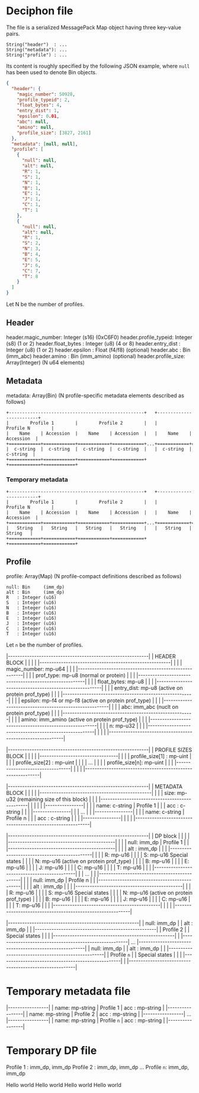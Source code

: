# Deciphon file

The file is a serialized MessagePack Map object having three key-value pairs.

    String("header")  : ...
    String("metadata"): ...
    String("profile") : ...

Its content is roughly specified by the following JSON example,
where `null` has been used to denote Bin objects.

```json
{
  "header": {
    "magic_number": 50928,
    "profile_typeid": 2,
    "float_bytes": 4,
    "entry_dist": 1,
    "epsilon": 0.01,
    "abc": null,
    "amino": null,
    "profile_size": [3827, 2161]
  },
  "metadata": [null, null],
  "profile": [
    {
      "null": null,
      "alt": null,
      "R": 1,
      "S": 1,
      "N": 1,
      "B": 1,
      "E": 1,
      "J": 1,
      "C": 1,
      "T": 1
    },
    {
      "null": null,
      "alt": null,
      "R": 1,
      "S": 2,
      "N": 3,
      "B": 4,
      "E": 5,
      "J": 6,
      "C": 7,
      "T": 8
    }
  ]
}
```

Let N be the number of profiles.

## Header

header.magic_number: Integer (s16) (0xC6F0)
header.profile_typeid: Integer (s8) (1 or 2)
header.float_bytes : Integer (u8) (4 or 8)
header.entry_dist : Integer (u8) (1 or 2)
header.epsilon : Float (f4/f8) (optional)
header.abc : Bin (imm_abc)
header.amino : Bin (imm_amino) (optional)
header.profile_size: Array(Integer) (N u64 elements)

## Metadata

metadata: Array(Bin) (N profile-specific metadata elements described as follows)

    +---------------------------------------------------+   +-------------------------+
    |        Profile 1        |        Profile 2        |   |        Profile N        |
    |    Name    | Accession  |    Name    | Accession  |   |    Name    | Accession  |
    +============+============+============+============+...+============+============+
    |  c-string  |  c-string  |  c-string  |  c-string  |   |  c-string  |  c-string  |
    +============+============+============+============+   +============+============+

### Temporary metadata

    +---------------------------------------------------+   +-------------------------+
    |        Profile 1        |        Profile 2        |   |        Profile N        |
    |    Name    | Accession  |    Name    | Accession  |   |    Name    | Accession  |
    +============+============+============+============+...+============+============+
    |   String   |   String   |   String   |   String   |   |   String   |   String   |
    +============+============+============+============+   +============+============+

## Profile

profile: Array(Map) (N profile-compact definitions described as follows)

    null: Bin     (imm_dp)
    alt : Bin     (imm_dp)
    R   : Integer (u16)
    S   : Integer (u16)
    N   : Integer (u16)
    B   : Integer (u16)
    E   : Integer (u16)
    J   : Integer (u16)
    C   : Integer (u16)
    T   : Integer (u16)

Let `n` be the number of profiles.

|-----------------------------------------------------------|
| HEADER BLOCK |
| |
| |-------------------------------------------------------| |
| | magic_number: mp-u64 | |
| |-------------------------------------------------------| |
| | prof_type: mp-u8 (normal or protein) | |
| |-------------------------------------------------------| |
| | float_bytes: mp-u8 | |
| |-------------------------------------------------------| |
| | entry_dist: mp-u8 (active on protein prof_type) | |
| |-------------------------------------------------------| |
| | epsilon: mp-f4 or mp-f8 (active on protein prof_type) | |
| |-------------------------------------------------------| |
| | abc: imm_abc (nuclt on protein prof_type) | |
| |-------------------------------------------------------| |
| | amino: imm_amino (active on protein prof_type) | |
| |-------------------------------------------------------| |
| | n: mp-u32 | |
| |-------------------------------------------------------| |
| |
|-----------------------------------------------------------|

|-----------------------------------------------------------|
| PROFILE SIZES BLOCK |
| |
| |---------------------------------| |
| | profile_size[1] : mp-uint | |
| | profile_size[2] : mp-uint | |
| | ... | |
| | profile_size[n]: mp-uint | |
| |---------------------------------| |
| |
|-----------------------------------------------------------|

|-----------------------------------------------------------|
| METADATA BLOCK |
| |
| |-----------------------------------------------| |
| | size: mp-u32 (remaining size of this block) | |
| |-----------------------------------------------| |
| |
| |----------------| |
| | name: c-string | Profile 1 |
| | acc : c-string | |
| |----------------| |
| ... |
| |----------------| |
| | name: c-string | Profile n |
| | acc : c-string | |
| |----------------| |
| |
|-----------------------------------------------------------|

|-----------------------------------------------------------|
| DP block |
| |
| |---------------------------------------------| |
| | null: imm_dp | Profile 1 |
| |---------------------------------------------| |
| | alt : imm_dp | |
| |---------------------------------------------| |
| | R: mp-u16 | |
| | S: mp-u16 Special states | |
| | N: mp-u16 (active on protein prof_type) | |
| | B: mp-u16 | |
| | E: mp-u16 | |
| | J: mp-u16 | |
| | C: mp-u16 | |
| | T: mp-u16 | |
| |---------------------------------------------| |
| ... |
| |---------------------------------------------| |
| | null: imm_dp | Profile n |
| |---------------------------------------------| |
| | alt : imm_dp | |
| |---------------------------------------------| |
| | R: mp-u16 | |
| | S: mp-u16 Special states | |
| | N: mp-u16 (active on protein prof_type) | |
| | B: mp-u16 | |
| | E: mp-u16 | |
| | J: mp-u16 | |
| | C: mp-u16 | |
| | T: mp-u16 | |
| |---------------------------------------------| |
| |
|-----------------------------------------------------------|

|-------------------------------------------------------|
| null: imm_dp |
| alt : imm_dp |
| |---------------------------------------------------| | Profile 2
| | Special states | |
| |---------------------------------------------------| |
|-------------------------------------------------------|
...
|-------------------------------------------------------|
| null: imm_dp |
| alt : imm_dp |
| |---------------------------------------------------| | Profile `n`
| | Special states | |
| |---------------------------------------------------| |
|-------------------------------------------------------|

# Temporary metadata file

|-----------------|
| name: mp-string | Profile 1
| acc : mp-string |
|-----------------|
| name: mp-string | Profile 2
| acc : mp-string |
|-----------------|
...
|-----------------|
| name: mp-string | Profile `n`
| acc : mp-string |
|-----------------|

# Temporary DP file

Profile 1 : imm_dp, imm_dp
Profile 2 : imm_dp, imm_dp
...
Profile `n`: imm_dp, imm_dp

Hello world
Hello world
Hello world
Hello world
